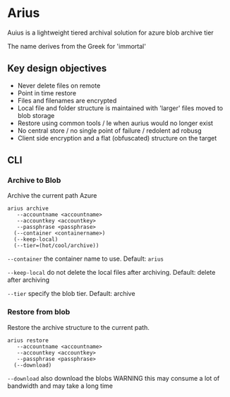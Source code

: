 # Arius
Auius is a lightweight tiered archival solution for azure blob archive tier

The name derives from the Greek for 'immortal'

## Key design objectives
* Never delete files on remote
* Point in time restore
* Files and filenames are encrypted
* Local file and folder structure is maintained with 'larger' files moved to blob storage 
* Restore using common tools / Ie when aurius would no longer exist 
* No central store / no single point of failure / redolent ad robusg
* Client side encryption and a flat (obfuscated) structure on the target

## CLI

### Archive to Blob
Archive the current path Azure

```
arius archive 
   --accountname <accountname> 
   --accountkey <accountkey> 
   --passphrase <passphrase>
  (--container <containername>) 
  (--keep-local)
  (--tier=(hot/cool/archive))
```

``--container`` the container name to use. Default: ``arius``

``--keep-local`` do not delete the local files after archiving. Default: delete after archiving

``--tier`` specify the blob tier. Default: archive


### Restore from blob
Restore the archive structure to the current path.

```
arius restore
   --accountname <accountname> 
   --accountkey <accountkey> 
   --passphrase <passphrase>
  (--download)
```

``--download`` also download the blobs WARNING this may consume a lot of bandwidth and may take a long time

